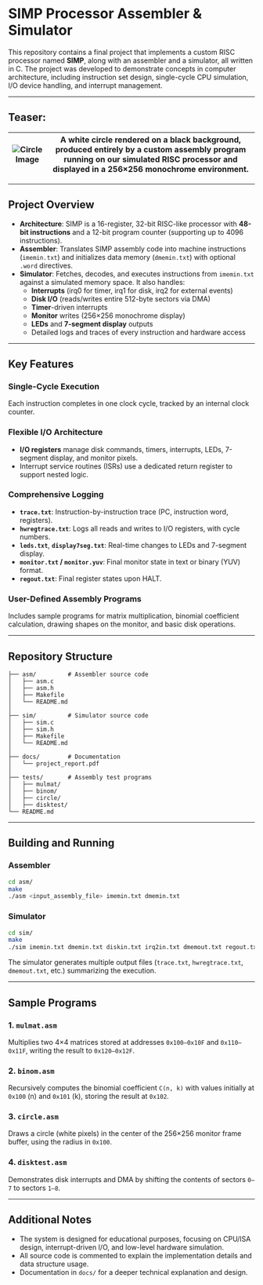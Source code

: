 # SIMP Processor Assembler & Simulator

This repository contains a final project that implements a custom RISC processor named **SIMP**, along with an assembler and a simulator, all written in C. The project was developed to demonstrate concepts in computer architecture, including instruction set design, single-cycle CPU simulation, I/O device handling, and interrupt management.

---

## Teaser:

| ![Circle Image](https://github.com/user-attachments/assets/7671525b-0679-4655-bb8f-f98adb303946) | A white circle rendered on a black background, produced entirely by a custom assembly program running on our simulated RISC processor and displayed in a 256×256 monochrome environment. |
|---|---|

---

## Project Overview

- **Architecture**: SIMP is a 16-register, 32-bit RISC-like processor with **48-bit instructions** and a 12-bit program counter (supporting up to 4096 instructions).  
- **Assembler**: Translates SIMP assembly code into machine instructions (`imemin.txt`) and initializes data memory (`dmemin.txt`) with optional `.word` directives.  
- **Simulator**: Fetches, decodes, and executes instructions from `imemin.txt` against a simulated memory space. It also handles:
  - **Interrupts** (irq0 for timer, irq1 for disk, irq2 for external events)
  - **Disk I/O** (reads/writes entire 512-byte sectors via DMA)
  - **Timer**-driven interrupts
  - **Monitor** writes (256×256 monochrome display)
  - **LEDs** and **7-segment display** outputs
  - Detailed logs and traces of every instruction and hardware access

---

## Key Features

### Single-Cycle Execution
Each instruction completes in one clock cycle, tracked by an internal clock counter.

### Flexible I/O Architecture
- **I/O registers** manage disk commands, timers, interrupts, LEDs, 7-segment display, and monitor pixels.
- Interrupt service routines (ISRs) use a dedicated return register to support nested logic.

### Comprehensive Logging
- **`trace.txt`**: Instruction-by-instruction trace (PC, instruction word, registers).
- **`hwregtrace.txt`**: Logs all reads and writes to I/O registers, with cycle numbers.
- **`leds.txt`**, **`display7seg.txt`**: Real-time changes to LEDs and 7-segment display.
- **`monitor.txt` / `monitor.yuv`**: Final monitor state in text or binary (YUV) format.
- **`regout.txt`**: Final register states upon HALT.

### User-Defined Assembly Programs
Includes sample programs for matrix multiplication, binomial coefficient calculation, drawing shapes on the monitor, and basic disk operations.

---

## Repository Structure

```
├── asm/         # Assembler source code
│   ├── asm.c
│   ├── asm.h
│   ├── Makefile
│   └── README.md
│
├── sim/         # Simulator source code
│   ├── sim.c
│   ├── sim.h
│   ├── Makefile
│   └── README.md
│
├── docs/        # Documentation
│   └── project_report.pdf
│
├── tests/       # Assembly test programs
│   ├── mulmat/
│   ├── binom/
│   ├── circle/
│   ├── disktest/
└── README.md
```

---

## Building and Running

### Assembler
```sh
cd asm/
make
./asm <input_assembly_file> imemin.txt dmemin.txt
```

### Simulator
```sh
cd sim/
make
./sim imemin.txt dmemin.txt diskin.txt irq2in.txt dmemout.txt regout.txt trace.txt hwregtrace.txt cycles.txt leds.txt display7seg.txt diskout.txt monitor.txt monitor.yuv
```

The simulator generates multiple output files (`trace.txt`, `hwregtrace.txt`, `dmemout.txt`, etc.) summarizing the execution.

---

## Sample Programs

### 1. `mulmat.asm`
Multiplies two 4×4 matrices stored at addresses `0x100–0x10F` and `0x110–0x11F`, writing the result to `0x120–0x12F`.

### 2. `binom.asm`
Recursively computes the binomial coefficient `C(n, k)` with values initially at `0x100` (n) and `0x101` (k), storing the result at `0x102`.

### 3. `circle.asm`
Draws a circle (white pixels) in the center of the 256×256 monitor frame buffer, using the radius in `0x100`.

### 4. `disktest.asm`
Demonstrates disk interrupts and DMA by shifting the contents of sectors `0–7` to sectors `1–8`.

---

## Additional Notes

- The system is designed for educational purposes, focusing on CPU/ISA design, interrupt-driven I/O, and low-level hardware simulation.
- All source code is commented to explain the implementation details and data structure usage.
- Documentation in `docs/` for a deeper technical explanation and design.
